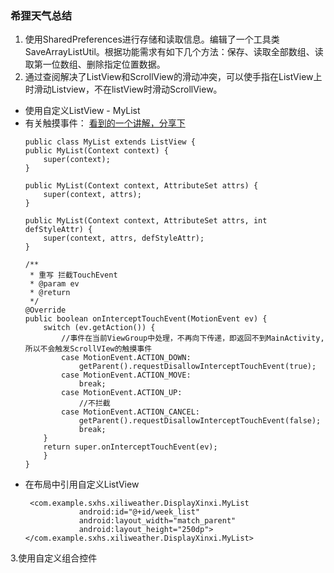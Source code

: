 ### 希狸天气总结
1. 使用SharedPreferences进行存储和读取信息。编辑了一个工具类SaveArrayListUtil。根据功能需求有如下几个方法：保存、读取全部数组、读取第一位数组、删除指定位置数据。
2. 通过查阅解决了ListView和ScrollView的滑动冲突，可以使手指在ListView上时滑动Listview，不在listView时滑动ScrollView。
- 使用自定义ListView - MyList
- 有关触摸事件： [看到的一个讲解，分享下](http://www.jianshu.com/p/35a8309b9597)
    ```
    public class MyList extends ListView {
    public MyList(Context context) {
        super(context);
    }

    public MyList(Context context, AttributeSet attrs) {
        super(context, attrs);
    }

    public MyList(Context context, AttributeSet attrs, int defStyleAttr) {
        super(context, attrs, defStyleAttr);
    }

    /**
     * 重写 拦截TouchEvent
     * @param ev
     * @return
     */
    @Override
    public boolean onInterceptTouchEvent(MotionEvent ev) {
        switch (ev.getAction()) {
            //事件在当前ViewGroup中处理，不再向下传递，即返回不到MainActivity,所以不会触发ScrollVIew的触摸事件
            case MotionEvent.ACTION_DOWN:
                getParent().requestDisallowInterceptTouchEvent(true);
            case MotionEvent.ACTION_MOVE:
                break;
            case MotionEvent.ACTION_UP:
                //不拦截
            case MotionEvent.ACTION_CANCEL:
                getParent().requestDisallowInterceptTouchEvent(false);
                break;
        }
        return super.onInterceptTouchEvent(ev);
        }
    }
    ```
- 在布局中引用自定义ListView
    ```
     <com.example.sxhs.xiliweather.DisplayXinxi.MyList
                android:id="@+id/week_list"
                android:layout_width="match_parent"
                android:layout_height="250dp"></com.example.sxhs.xiliweather.DisplayXinxi.MyList>

    ```
3.使用自定义组合控件
